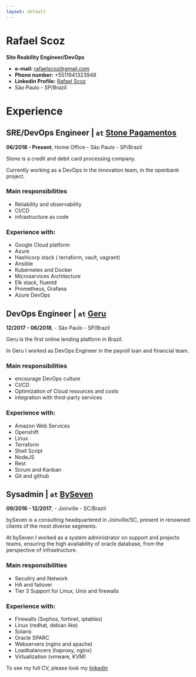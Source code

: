 ```yaml
---
layout: default
---
```


# Rafael Scoz
**Site Reability Engineer/DevOps**
* **e-mail:** rafaelscoz@gmail.com
* **Phone number:** +5511941323948
* **Linkedin Profile:** [Rafael Scoz](https://www.linkedin.com/in/rafael-scoz-202896133/)
* São Paulo - SP/Brazil

# Experience 

## SRE/DevOps Engineer | `at` [Stone Pagamentos](https://www.stone.com.br/)
**06/2018 - Present**, Home Office - São Paulo - SP/Brazil

Stone is a credit and debit card processing company.

Currently working as a DevOps in the innovation team, in the openbank project.

### Main responsibilities
* Reliability and observability
* CI/CD
* infrastructure as code

### Experience with:
* Google Cloud platform
* Azure
* Hashicorp stack ( terraform, vault, vagrant)
* Ansible
* Kubernetes and Docker
* Microservices Architecture
* Elk stack, fluentd
* Prometheus, Grafana
* Azure DevOps

## DevOps Engineer | `at` [Geru](https://www.geru.com.br)
**12/2017 - 06/2018**, - São Paulo - SP/Brazil

Geru is the first online lending platform in Brazil.

In Geru I worked as DevOps Engineer in the payroll loan and financial team.

### Main responsibilities
* encourage DevOps culture
* CI/CD
* Optimization of Cloud resources and costs
* integration with third-party services

### Experience with:
* Amazon Web Services
* Openshift
* Linux
* Terraform
* Shell Script
* NodeJS
* Rest
* Scrum and Kanban
* Git and github

## Sysadmin | `at` [BySeven](http://www.byseven.com.br/)
**09/2016 - 12/2017**, - Joinville - SC/Brazil

bySeven is a consulting headquartered in Joinville/SC, present in renowned clients of the most diverse segments.

At bySeven I worked as a system administrator on support and projects teams, ensuring the high availability of oracle database, from the perspective of infrastructure.

### Main responsibilities
* Secutiry and Network
* HA and failover
* Tier 3 Support for Linux, Unix and    firewalls 

### Experience with:
* Firewalls (Sophos, fortinet, iptables)
* Linux (redhat, debian like)
* Solaris
* Oracle SPARC
* Webservers (nginx and apache)
* Loadbalancers (haproxy, nginx)
* Virtualization (vmware, KVM)


To see my full CV, please look my [linkedin](https://www.linkedin.com/in/rafael-scoz-202896133/)
